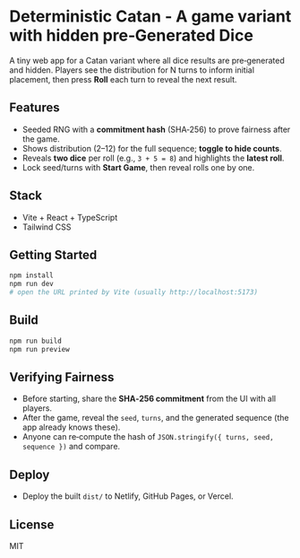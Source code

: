 # Deterministic Catan - A game variant with hidden pre‑Generated Dice

A tiny web app for a Catan variant where all dice results are pre‑generated and hidden. Players see the distribution for N turns to inform initial placement, then press **Roll** each turn to reveal the next result.

## Features
- Seeded RNG with a **commitment hash** (SHA‑256) to prove fairness after the game.
- Shows distribution (2–12) for the full sequence; **toggle to hide counts**.
- Reveals **two dice** per roll (e.g., `3 + 5 = 8`) and highlights the **latest roll**.
- Lock seed/turns with **Start Game**, then reveal rolls one by one.

## Stack
- Vite + React + TypeScript
- Tailwind CSS

## Getting Started
```bash
npm install
npm run dev
# open the URL printed by Vite (usually http://localhost:5173)
```

## Build
```bash
npm run build
npm run preview
```

## Verifying Fairness
- Before starting, share the **SHA‑256 commitment** from the UI with all players.
- After the game, reveal the `seed`, `turns`, and the generated sequence (the app already knows these).
- Anyone can re‑compute the hash of `JSON.stringify({ turns, seed, sequence })` and compare.

## Deploy
- Deploy the built `dist/` to Netlify, GitHub Pages, or Vercel.

## License
MIT
